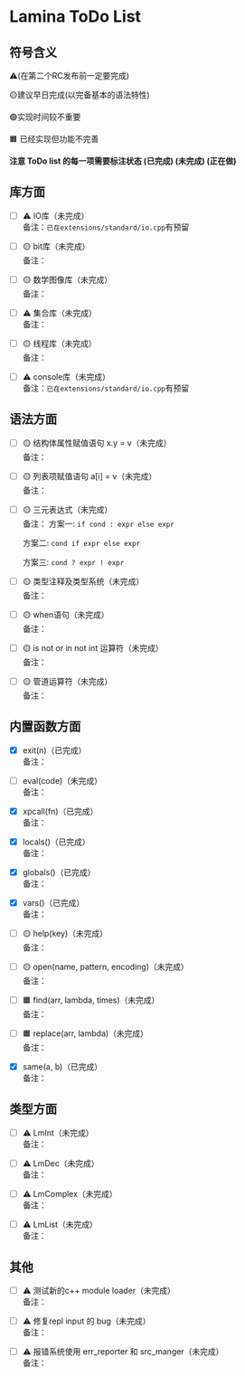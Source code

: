 # Lamina ToDo List

## 符号含义
⚠️(在第二个RC发布前一定要完成)

🟡建议早日完成(以完备基本的语法特性)

🟢实现时间较不重要

🟧 已经实现但功能不完善


<b> 注意 ToDo list 的每一项需要标注状态 (已完成) (未完成) (正在做)
</b>

## 库方面
- [ ] ⚠️ IO库（未完成）<br>
     备注：`已在extensions/standard/io.cpp`有预留

- [ ] 🟡 bit库（未完成）<br>     备注：

- [ ] 🟡 数学图像库（未完成）<br>     备注：

- [ ] ⚠️ 集合库（未完成）<br>     备注：

- [ ] 🟡 线程库（未完成）<br>     备注：

- [ ] ⚠️ console库（未完成）<br>
     备注：`已在extensions/standard/io.cpp`有预留

## 语法方面
- [ ] 🟡 结构体属性赋值语句 x.y = v（未完成）<br>
     备注：

- [ ] 🟡 列表项赋值语句 a[i] = v（未完成）<br>
     备注：

- [ ] 🟡 三元表达式（未完成）<br>
     备注：
    方案一: `if cond : expr else expr`

    方案二: `cond if expr else expr`

    方案三:  `cond ? expr ! expr`

- [ ] 🟡 类型注释及类型系统（未完成）<br>
     备注：

- [ ] 🟡 when语句（未完成）<br>
     备注：

- [ ] 🟡 is not or in not int 运算符（未完成）<br>
     备注：

- [ ] 🟡 管道运算符（未完成）<br>
     备注：

## 内置函数方面
- [x] exit(n)（已完成）<br>
     备注：

- [ ] eval(code)（未完成）<br>
     备注：

- [x] xpcall(fn)（已完成）<br>
     备注：

- [x] locals()（已完成）<br>
     备注：

- [x] globals()（已完成）<br>
     备注：

- [x] vars()（已完成）<br>
     备注：

- [ ] 🟡 help(key)（未完成）<br>
     备注：

- [ ] 🟡 open(name, pattern, encoding)（未完成）<br>
     备注：

- [ ] 🟧 find(arr, lambda, times)（未完成）<br>
    备注：

- [ ] 🟧 replace(arr, lambda)（未完成）<br>
     备注：

- [x] same(a, b)（已完成）<br>
     备注：

## 类型方面
- [ ] ⚠️ LmInt（未完成）<br>
     备注：

- [ ] ⚠️ LmDec（未完成）<br>
     备注：

- [ ] ⚠️ LmComplex（未完成）<br>
     备注：

- [ ] ⚠️ LmList（未完成）<br>
     备注：

## 其他
- [ ] ⚠️ 测试新的c++ module loader（未完成）<br>
     备注：

- [ ] ⚠️ 修复repl input 的 bug（未完成）<br>
     备注：

- [ ] ⚠️ 报错系统使用 err_reporter 和 src_manger（未完成）<br>
     备注：
